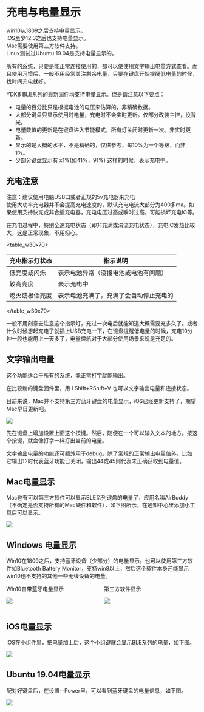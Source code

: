 # 充电与电量显示
win10从1809之后支持电量显示。  
iOS至少12.3之后也支持电量显示。  
Mac需要使用第三方软件支持。  
Linux测试过Ubuntu 19.04是支持电量显示的。

所有的系统，只要是能正常连接使用的，都可以使使用文字输出电量方式查看。而且使用习惯后，一般不用经常关注剩余电量，只要在键盘开始提醒低电量的时候，找时间充电就好。

<html><div class="hint">
<subtitle>YDKB BLE系列的最新固件均支持电量显示。但是请注意以下要点：</subtitle>

  - <ru>电量的百分比只是根据电池的电压来估算的，非精确数据。</ru>
  - 大部分键盘只显示使用时电量，充电时不会实时更新。仅部分改装主控，没背光。
  - 电量数值的更新是在键盘进入节能模式，所有灯关闭时更新一次。非实时更新。
  - 显示的是大概的水平，不是精确的，仅供参考，每10%为一个等级，而非1%。
  - 少部分键盘显示有 x1%(如41%，91%) 这样的时候，表示充电中。
</div></html>


## 充电注意

<html><div class="attention">
<subtitle>注意：建议使用电脑USB口或者正规的5v充电器来充电</subtitle>
<br>使用大功率充电器并不会提高充电速度的，默认充电电流大部分为400多ma。如果使用支持快充或非合适充电器，充电电压过高或瞬时过高，可能损坏充电IC等。
</div></html>

在充电过程中，特别全速充电状态（即非充满或涓流充电状态），充电IC发热比较大，这是正常现象，不用担心。

<table_w30x70>

| 充电指示灯状态 | 指示说明 |
| ---- | ---- |
| 低亮度或闪烁 | 表示电池异常（没接电池或电池有问题） |
| 较高亮度 | 表示充电中 |
| 熄灭或极低亮度 | 表示电池充满了，充满了会自动停止充电的 |

</table_w30x70>

一般不用刻意去注意这个指示灯，充过一次电后就能知道大概需要充多久了。或者什么时候想起充电了就插上USB充电一下，在键盘提醒低电量的时候，充电10分钟一般也能用上一天多了，电量续航对于大部分使用场景来说是充足的。


## 文字输出电量
这个功能适合于所有的系统，能正常打字就能输出。

在比较新的键盘固件里，用 <key>LShift+RShift+V</key> 也可以文字输出电量和连接状态。

目前来说，Mac并不支持第三方蓝牙键盘的电量显示，iOS已经更新支持了，期望Mac早日更新吧。

<div style="width: 400px">

![](/assets/ble_battery04.png?600)
</div>

先在键盘上增加设置上面这个按键。然后，随便在一个可以输入文本的地方。按这个按键，就会像打字一样打出当前的电量。

文字输出电量的功能还可额外用于debug。除了常规的正常输出电量值外，比如它输出12时代表蓝牙功能已关闭，输出44或45则代表未正确获取到电量值。


## Mac电量显示

Mac也有可以第三方软件可以显示BLE系列键盘的电量了，应用名叫AirBuddy（不确定是否支持所有的Mac硬件和软件），如下图所示，在通知中心里添加小工具后可以显示。

![](/assets/ble_mac_battery.jpg)


## Windows 电量显示

Win10在1809之后，支持蓝牙设备（少部分）的电量显示。也可以使用第三方软件如Bluetooth Battery Monitor，支持win8以上，然后这个软件本身还能显示win10也不支持的其他一些无线设备的电量。

<html>
<two_col>
<div style="float:left;width:48%;">
<col_h5>Win10自带蓝牙电量显示</col_h5>

![](/assets/ble_battery01.png)

</div>
<div style="float:left;width:3%;">&nbsp;</div>
<div style="float:left;width:48%;">
<col_h5>第三方软件显示</col_h5>

![](/assets/ble_battery02.png)
</div>
</two_col>
<div style="clear:both;"></div>
</html>


## iOS电量显示
iOS在小组件里，把电量加上后，这个小组键就会显示BLE系列的电量，如下图。  

<div style="width: 600px">

![](/assets/ble_battery03.png?600)
</div>


## Ubuntu 19.04电量显示
配对好键盘后，在设置--Power里，可以看到蓝牙键盘的电量信息，如下图。  

<div style="width: 700px">

![](/assets/ble_battery004.png?600)
</div>


